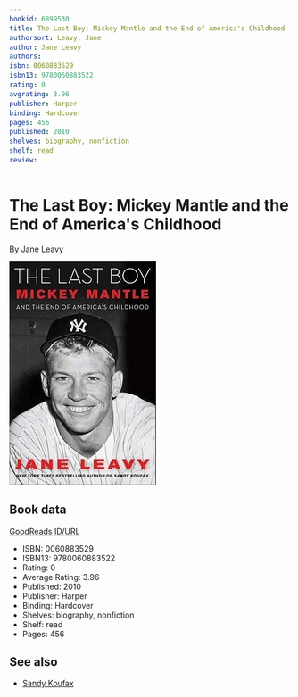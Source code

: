 ```yaml
---
bookid: 6899530
title: The Last Boy: Mickey Mantle and the End of America's Childhood
authorsort: Leavy, Jane
author: Jane Leavy
authors: 
isbn: 0060883529
isbn13: 9780060883522
rating: 0
avgrating: 3.96
publisher: Harper
binding: Hardcover
pages: 456
published: 2010
shelves: biography, nonfiction
shelf: read
review: 
---
```


# The Last Boy: Mickey Mantle and the End of America's Childhood

By Jane Leavy

![](../../assets/bookcovers/1383166267l/6899530.jpg)

## Book data

[GoodReads ID/URL](https://www.goodreads.com/book/show/6899530)

- ISBN: 0060883529
- ISBN13: 9780060883522
- Rating: 0
- Average Rating: 3.96
- Published: 2010
- Publisher: Harper
- Binding: Hardcover
- Shelves: biography, nonfiction
- Shelf: read
- Pages: 456


## See also

- [Sandy Koufax](Sandy_Koufax-_A_Leftys_Legacy.md)
